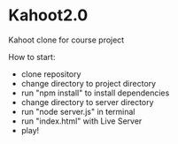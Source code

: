 # Kahoot2.0
Kahoot clone for course project

How to start:
- clone repository
- change directory to project directory
- run "npm install" to install dependencies
- change directory to server directory
- run "node server.js" in terminal
- run "index.html" with Live Server
- play!
